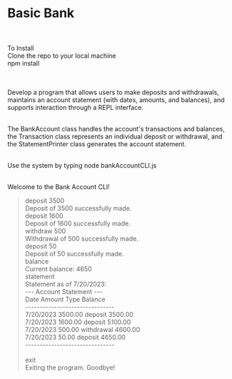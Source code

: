 # Basic Bank

<br><br>
To Install<br>
Clone the repo to your local machine<br>
npm install<br>

<br><br>
Develop a program that allows users to make deposits and withdrawals, maintains an account statement (with dates, amounts, and balances), and supports interaction through a REPL interface.<br><br>

The BankAccount class handles the account's transactions and balances, the Transaction class represents an individual deposit or withdrawal, and the StatementPrinter class generates the account statement.<br><br>

Use the system by typing node bankAccountCLI.js <br>
<br>

Welcome to the Bank Account CLI!<br>

> deposit 3500<br>
> Deposit of 3500 successfully made.<br>
> deposit 1600<br>
> Deposit of 1600 successfully made.<br>
> withdraw 500<br>
> Withdrawal of 500 successfully made.<br>
> deposit 50<br>
> Deposit of 50 successfully made.<br>
> balance<br>
> Current balance: 4650<br>
> statement<br>
> Statement as of 7/20/2023:<br>
> --- Account Statement ---<br>
> Date Amount Type Balance<br>
> -------------------------------<br>
> 7/20/2023 3500.00 deposit 3500.00<br>
> 7/20/2023 1600.00 deposit 5100.00<br>
> 7/20/2023 500.00 withdrawal 4600.00<br>
> 7/20/2023 50.00 deposit 4650.00<br>
> -------------------------------<br><br>
> exit<br>
> Exiting the program. Goodbye!<br>
